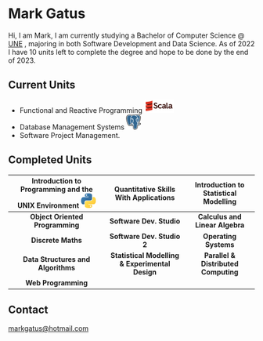 Mark Gatus
==========
Hi, I am Mark, I am currently studying a Bachelor of Computer Science @ [UNE](https://www.une.edu.au/) , majoring in both Software Development and Data Science. As of 2022 
I have 10 units left to complete the degree and hope to be done by the end of 2023.

Current Units
-------------
- Functional and Reactive Programming ![alt text](./Scala1.png)
- Database Management Systems ![alt text](./PostgreSQL.png)
- Software Project Management.

Completed Units
---------------

| Introduction to Programming and the UNIX Environment ![alt text](./python.png) | Quantitative Skills With Applications | Introduction to Statistical Modelling | 
| :---: | :---: | :---: |
| <b>Object Oriented Programming</b> | <b>Software Dev. Studio</b> | <b>Calculus and Linear Algebra</b> |
| <b>Discrete Maths</b> | <b>Software Dev. Studio 2</b> | <b>Operating Systems</b> |
| <b>Data Structures and Algorithms</b> | <b>Statistical Modelling & Experimental Design</b> | <b>Parallel & Distributed Computing</b> |
| <b>Web Programming</b> |


Contact
-------
markgatus@hotmail.com
